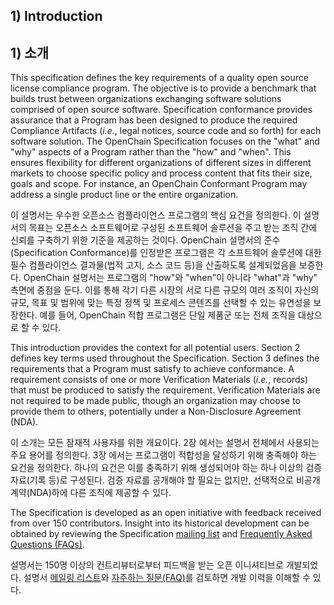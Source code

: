 ## 1) Introduction
## 1) 소개

This specification defines the key requirements of a quality open source license compliance program. The objective is to provide a benchmark that builds trust between organizations exchanging software solutions comprised of open source software. Specification conformance provides assurance that a Program has been designed to produce the required Compliance Artifacts (_i.e._, legal notices, source code and so forth) for each software solution. The OpenChain Specification focuses on the &quot;what&quot; and &quot;why&quot; aspects of a Program rather than the &quot;how&quot; and &quot;when&quot;. This ensures flexibility for different organizations of different sizes in different markets to choose specific policy and process content that fits their size, goals and scope. For instance, an OpenChain Conformant Program may address a single product line or the entire organization.

이 설명서는 우수한 오픈소스 컴플라이언스 프로그램의 핵심 요건을 정의한다. 이 설명서의 목표는 오픈소스 소프트웨어로 구성된 소프트웨어 솔루션을 주고 받는 조직 간에 신뢰를 구축하기 위한 기준을 제공하는 것이다. OpenChain 설명서의 준수(Specification Conformance)를 인정받은 프로그램은 각 소프트웨어 솔루션에 대한 필수 컴플라이언스 결과물(법적 고지, 소스 코드 등)을 산출하도록 설계되었음을 보증한다. OpenChain 설명서는 프로그램의 "how"와 "when"이 아니라 "what"과 "why" 측면에 중점을 둔다. 이를 통해 각기 다른 시장의 서로 다른 규모의 여러 조직이 자신의 규모, 목표 및 범위에 맞는 특정 정책 및 프로세스 콘텐츠를 선택할 수 있는 유연성을 보장한다. 예를 들어, OpenChain 적합 프로그램은 단일 제품군 또는 전체 조직을 대상으로 할 수 있다.

This introduction provides the context for all potential users. Section 2 defines key terms used throughout the Specification. Section 3 defines the requirements that a Program must satisfy to achieve conformance. A requirement consists of one or more Verification Materials (_i.e._, records) that must be produced to satisfy the requirement. Verification Materials are not required to be made public, though an organization may choose to provide them to others, potentially under a Non-Disclosure Agreement (NDA).

이 소개는 모든 잠재적 사용자를 위한 개요이다.  2장 에서는 설명서 전체에서 사용되는 주요 용어를 정의한다. 3장 에서는 프로그램이 적합성을 달성하기 위해 충족해야 하는 요건을 정의한다. 하나의 요건은 이를 충족하기 위해 생성되어야 하는 하나 이상의 검증 자료(기록 등)로 구성된다. 검증 자료를 공개해야 할 필요는 없지만, 선택적으로 비공개 계약(NDA)하에 다른 조직에 제공할 수 있다.

The Specification is developed as an open initiative with feedback received from over 150 contributors. Insight into its historical development can be obtained by reviewing the Specification [mailing list](https://lists.linuxfoundation.org/mailman/listinfo/openchain-spec) and [Frequently Asked Questions (FAQs)](https://wiki.linuxfoundation.org/openchain/specification-questions-and-answers).

설명서는 150명 이상의 컨트리뷰터로부터 피드백을 받는 오픈 이니셔티브로 개발되었다. 설명서 [메일링 리스트](https://lists.linuxfoundation.org/mailman/listinfo/openchain-spec)와 [자주하는 질문(FAQ)](https://wiki.linuxfoundation.org/openchain/specification-questions-and-answers)를 검토하면 개발 이력을 이해할 수 있다.
